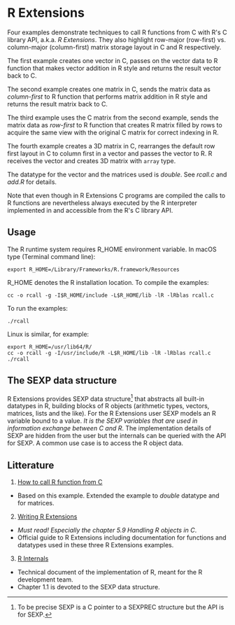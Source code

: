 # R Extensions

Four examples demonstrate techniques to call R functions from C
with R's C library API, a.k.a. *R Extensions*. They also highlight row-major (row-first) 
vs. column-major (column-first) matrix storage layout in C and R respectively.

The first example creates one vector in C, passes on the vector data to R function that
makes vector addition in R style and returns the result vector back to C.

The second example creates one matrix in C, sends the matrix data as *column-first* to R function
that performs matrix addition in R style and returns the result matrix back to C. 

The third example uses the C matrix from the second example, sends the matrix data 
as *row-first* to R function that creates R matrix filled by rows to acquire the same view 
with the original C matrix for correct indexing in R.

The fourth example creates a 3D matrix in C, rearranges the default row first layout in C 
to column first in a vector and passes the vector to R. R receives the vector 
and creates 3D matrix with `array` type. 

The datatype for the vector and the matrices used is *double*. See *rcall.c* and *add.R* for details.

Note that even though in R Extensions C programs are compiled the calls to R functions are nevertheless
always  executed by the R interpreter implemented in and accessible from the R's C library API. 

## Usage

The R runtime system requires R_HOME environment variable. 
In macOS type (Terminal command line):

	export R_HOME=/Library/Frameworks/R.framework/Resources
	
R_HOME denotes the R installation location. To compile the examples:

	cc -o rcall -g -I$R_HOME/include -L$R_HOME/lib -lR -lRblas rcall.c
	
To run the examples:
	
	./rcall

Linux is similar, for example:

	export R_HOME=/usr/lib64/R/
 	cc -o rcall -g -I/usr/include/R -L$R_HOME/lib -lR -lRblas rcall.c
	./rcall

## The SEXP data structure
R  Extensions  provides  SEXP data  structure[^sexp]  that  abstracts
all built-in datatypes  in  R, building  blocks  of  R objects  (arithmetic  types,
vectors, matrices,  lists and  the like).  For  the R  Extensions user
SEXP  models an  R  variable  bound to  a  value. *It is the SEXP variables
that are used in information exchange between C and R*. The  implementation
details of  SEXP are  hidden from  the user but  the internals  can be
queried with the API for SEXP. A common use case is to access the R object data.
 
## Litterature

1. [How to call R function from C]( https://pabercrombie.com/wordpress/2014/05/how-to-call-an-r-function-from-c/)
  - Based on this example. Extended the example to *double* datatype and for matrices.
  
2. [Writing R Extensions](https://cran.r-project.org/doc/manuals/R-exts.html)
  - *Must read! Especially the chapter 5.9 Handling R objects in C*.
  - Official guide to R Extensions including documentation for 
    functions and  datatypes used in these three R Extensions examples.
3. [R Internals](https://cran.r-project.org/doc/manuals/r-devel/R-ints.html)
  - Technical document of the implementation of R, meant for the R development team.
  - Chapter 1.1 is devoted to the SEXP data structure.
    
[^api]: **A**pplication **P**rogramming **I**nterface.
[^sexp]: To be precise SEXP  is a  C pointer to a SEXPREC structure but the API is
         for SEXP.
